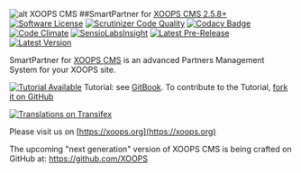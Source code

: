 ![alt XOOPS CMS](https://xoops.org/images/logoXoops4GithubRepository.png)
##SmartPartner for  [XOOPS CMS 2.5.8+](https://xoops.org)
[![Software License](https://img.shields.io/badge/license-GPL-brightgreen.svg?style=flat)](LICENSE)
[![Scrutinizer Code Quality](https://img.shields.io/scrutinizer/g/mambax7/smartpartner.svg?style=flat)](https://scrutinizer-ci.com/g/XoopsModules25x/smartpartner/?branch=master)
[![Codacy Badge](https://api.codacy.com/project/badge/grade/2d27c0023ee54f0b9ba2b5d17a68b2a5)](https://www.codacy.com/app/mambax7/smartpartner)
[![Code Climate](https://img.shields.io/codeclimate/github/mambax7/smartpartner.svg?style=flat)](https://codeclimate.com/github/mambax7/smartpartner)
[![SensioLabsInsight](https://insight.sensiolabs.com/projects/626a39f7-d06e-47a6-8fc9-20bd04275bb1/mini.png)](https://insight.sensiolabs.com/projects/626a39f7-d06e-47a6-8fc9-20bd04275bb1)
[![Latest Pre-Release](https://img.shields.io/github/tag/XoopsModules25x/smartpartner.svg?style=flat)](https://github.com/XoopsModules25x/smartpartner/tags/)
[![Latest Version](https://img.shields.io/github/release/XoopsModules25x/smartpartner.svg?style=flat)](https://github.com/XoopsModules25x/smartpartner/releases/)
 
SmartPartner for [XOOPS CMS](https://xoops.org) is an advanced Partners Management System for your XOOPS site.
 
[![Tutorial Available](https://xoops.org/images/tutorial-available-blue.svg)](https://www.gitbook.com/book/xoops/xoops-smartpartner-module/) Tutorial: see [GitBook](https://www.gitbook.com/book/xoops/xoops-smartpartner-module/).
To contribute to the Tutorial, [fork it on GitHub](https://github.com/XoopsDocs/smartpartner-tutorial)
 
[![Translations on Transifex](https://xoops.org/images/translations-transifex-blue.svg)](https://www.transifex.com/xoops)
 
Please visit us on [https://xoops.org](https://xoops.org)

The upcoming "next generation" version of XOOPS CMS is being crafted on GitHub at: https://github.com/XOOPS
 

